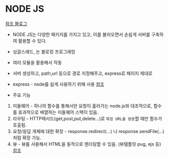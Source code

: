# NODE JS

[참조 블로그](https://www.zerocho.com/category/NodeJS/post/57774a8eacbd2e9803de0195)

- NODE JS는 다양한 패키지를 가지고 있고, 이를 불러오면서 손쉽게 서버를 구축하여 활용할 수 있다.

- 싱글스레드, 논 블로킹 프로그래밍
- 여러 모듈을 활용해서 작동
- 서버 생성하고, path,url 등으로 경로 지정해주고, express로 페이지 제대로

- express - node를 쉽게 사용하기 위해 사용 [참조](https://jeong-pro.tistory.com/57)
- 주요 기능

1. 미들웨어 - 하나의 함수를 통해서만 요청이 흘러가는 node.js와 대조적으로, 함수를 효과적으로 배열하는 미들웨어 스택이 있음.
2. 라우팅 - HTTP메서드(get,post,put,delete...)로 `특정 URL을 방문`할 때만 함수가 호출됨.
3. 요청/응답 개체에 대한 확장 - response.redirect(...) 나 response.sendFile(...) 처럼 확장 가능.
4. 뷰 - 뷰를 사용해서 HTML을 동적으로 렌더링할 수 있음. (뷰템플릿 pug, ejs 등)
   [참조](https://jeong-pro.tistory.com/59?category=790237)

